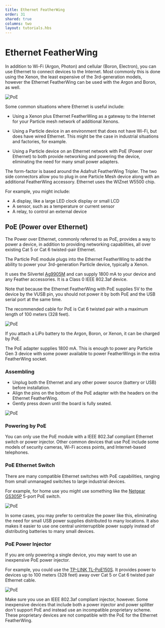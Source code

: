 ```yaml
---
title: Ethernet FeatherWing
order: 31
shared: true
columns: two
layout: tutorials.hbs
---
```


# Ethernet FeatherWing

In addition to Wi-Fi (Argon, Photon) and cellular (Boron, Electron), you can use Ethernet to connect devices to the Internet. Most commonly this is done using the Xenon, the least expensive of the 3rd-generation models, however the Ethernet FeatherWing can be used with the Argon and Boron, as well.

![PoE](/assets/images/ethernet-featherwing-2.jpg)

Some common situations where Ethernet is useful include:

- Using a Xenon plus Ethernet FeatherWing as a gateway to the Internet for your Particle mesh network of additional Xenons.

- Using a Particle device in an environment that does not have Wi-Fi, but does have wired Ethernet. This might be the case in industrial situations and factories, for example.

- Using a Particle device on an Ethernet network with PoE (Power over Ethernet) to both provide networking and powering the device, eliminating the need for many small power adapters.

The form-factor is based around the Adafruit FeatherWing Tripler. The two side connectors allow you to plug in one Particle Mesh device along with an additional FeatherWing accessory. Ethernet uses the WIZnet W5500 chip.

For example, you might include:

- A display, like a large LED clock display or small LCD
- A sensor, such as a temperature or current sensor
- A relay, to control an external device

## PoE (Power over Ethernet)

The Power over Ethernet, commonly referred to as PoE, provides a way to power a device, in addition to providing networking capabilities, all over existing Cat 5 or Cat 6 twisted-pair Ethernet. 

The Particle PoE module plugs into the Ethernet FeatherWing to add the ability to power your 3rd-generation Particle device, typically a Xenon.

It uses the Silvertel [Ag9905M](/assets/datasheets/Ag9900M.pdf) and can supply 1800 mA to your device and any Feather accessories. It is a Class 0 IEEE 802.3af device. 

Note that because the Ethernet FeatherWing with PoE supplies 5V to the device by the VUSB pin, you should not power it by both PoE and the USB serial port at the same time. 

The recommended cable for PoE is Cat 6 twisted pair with a maximum length of 100 meters (328 feet).

![PoE](/assets/images/poe-2.jpg)

If you attach a LiPo battery to the Argon, Boron, or Xenon, it can be charged by PoE. 

The PoE adapter supplies 1800 mA. This is enough to power any Particle Gen 3 device with some power available to power FeatherWings in the extra FeatherWing socket.

### Assembling

- Unplug both the Ethernet and any other power source (battery or USB) before installation.
- Align the pins on the bottom of the PoE adapter with the headers on the Ethernet FeatherWing.
- Gently press down until the board is fully seated.

![PoE](/assets/images/poe-install.jpg)

### Powering by PoE

You can only use the PoE module with a IEEE 802.3af compliant Ethernet switch or power injector. Other common devices that use PoE include some models of security cameras, Wi-Fi access points, and Internet-based telephones.

### PoE Ethernet Switch

There are many compatible Ethernet switches with PoE capabilities, ranging from small unmanaged switches to large industrial devices. 

For example, for home use you might use something like the [Netgear GS305P](https://www.amazon.com/dp/B01MRO4M73/) 5-port PoE switch.

![PoE](/assets/images/poe-switch.jpg)

In some cases, you may prefer to centralize the power like this, eliminating the need for small USB power supplies distributed to many locations. It also makes it easier to use one central uninterruptible power supply instead of distributing batteries to many small devices.

### PoE Power Injector

If you are only powering a single device, you may want to use an inexpensive PoE power injector. 

For example, you could use the [TP-LINK TL-PoE150S](https://www.amazon.com/TP-LINK-TL-PoE150S-Injector-Adapter-compliant/dp/B001PS9E5I). It provides power to devices up to 100 meters (328 feet) away over Cat 5 or Cat 6 twisted pair Ethernet cable.

![PoE](/assets/images/poe-injector.jpg)

Make sure you use an IEEE 802.3af compliant injector, however. Some inexpensive devices that include both a power injector and power splitter don't support PoE and instead use an incompatible proprietary scheme. These proprietary devices are not compatible with the PoE for the Ethernet FeatherWing.



